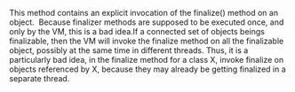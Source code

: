 This method contains an explicit invocation of the finalize() method on an object.  Because finalizer methods are supposed to be executed once, and only by the VM, this is a bad idea.If a connected set of objects beings finalizable, then the VM will invoke the finalize method on all the finalizable object, possibly at the same time in different threads. Thus, it is a particularly bad idea, in the finalize method for a class X, invoke finalize on objects referenced by X, because they may already be getting finalized in a separate thread.
